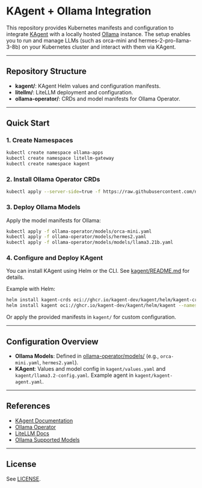 # KAgent + Ollama Integration

This repository provides Kubernetes manifests and configuration to integrate [KAgent](https://kagent.dev/) with a locally hosted [Ollama](https://ollama.com/) instance. The setup enables you to run and manage LLMs (such as orca-mini and hermes-2-pro-llama-3-8b) on your Kubernetes cluster and interact with them via KAgent.

---

## Repository Structure

- **kagent/**: KAgent Helm values and configuration manifests.
- **litellm/**: LiteLLM deployment and configuration.
- **ollama-operator/**: CRDs and model manifests for Ollama Operator.

---

## Quick Start

### 1. Create Namespaces

```bash
kubectl create namespace ollama-apps
kubectl create namespace litellm-gateway
kubectl create namespace kagent
```

### 2. Install Ollama Operator CRDs

```bash
kubectl apply --server-side=true -f https://raw.githubusercontent.com/nekomeowww/ollama-operator/v0.10.1/dist/install.yaml
```

### 3. Deploy Ollama Models

Apply the model manifests for Ollama:

```bash
kubectl apply -f ollama-operator/models/orca-mini.yaml
kubectl apply -f ollama-operator/models/hermes2.yaml
kubectl apply -f ollama-operator/models/models/llama3.21b.yaml
```

### 4. Configure and Deploy KAgent

You can install KAgent using Helm or the CLI. See [kagent/README.md](kagent/README.md) for details.

Example with Helm:

```bash
helm install kagent-crds oci://ghcr.io/kagent-dev/kagent/helm/kagent-crds --namespace kagent --create-namespace
helm install kagent oci://ghcr.io/kagent-dev/kagent/helm/kagent --namespace kagent --values values.yaml
```

Or apply the provided manifests in `kagent/` for custom configuration.

---

## Configuration Overview

- **Ollama Models**: Defined in [ollama-operator/models/](ollama-operator/models/) (e.g., `orca-mini.yaml`, `hermes2.yaml`).
- **KAgent**: Values and model config in `kagent/values.yaml` and `kagent/llama3.2-config.yaml`. Example agent in `kagent/kagent-agent.yaml`.

---

## References

- [KAgent Documentation](https://kagent.dev/docs/)
- [Ollama Operator](https://github.com/nekomeowww/ollama-operator)
- [LiteLLM Docs](https://docs.litellm.ai/docs/)
- [Ollama Supported Models](https://docs.litellm.ai/docs/providers/ollama)

---

## License

See [LICENSE](LICENSE).
